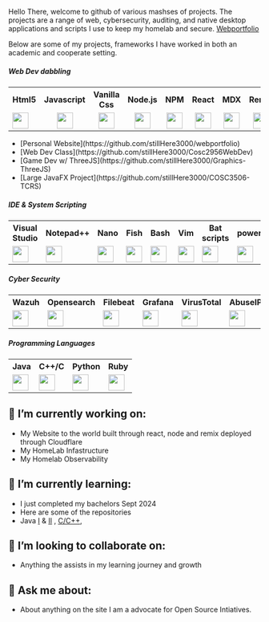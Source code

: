 Hello There,  welcome to github of various mashses of projects. The projects are a range of web, cybersecurity, auditing, and native desktop applications and scripts I use to keep my homelab and secure. 
[Webportfolio](https://webportfolio-6gl.pages.dev/)

Below are some of my projects, frameworks I have worked in both an academic and cooperate setting.

<h5> Web Dev dabbling</h5>
<div>
  <table>
    <tr>
      <th>Html5</th> 
      <th>Javascript</th>
      <th>Vanilla Css</th>
      <th>Node.js</th> 
      <th>NPM</th>
      <th>React</th>
      <th>MDX</th> 
      <th>Remix</th>
      <th>PHP</th>
      <th>MySQL</th> 
      <th>Postgres</th>
      <th>Apache</th>
      <th>Nginx</th>
    </tr>
    <tr>
      <td ><div style="align:center"><img height="32" width="32" src="https://cdn.simpleicons.org/html5/[COLOR]" /> </div></td>
      <td style="text-align:center"><img height="32" width="32" src="https://cdn.simpleicons.org/javascript/[COLOR]"  /></td>
      <td style="text-align:center"><img height="32" width="32" src="https://cdn.simpleicons.org/css3/[COLOR]" /></td>
      <td style="text-align:center"><img height="32" width="32" src="https://cdn.simpleicons.org/node.js/[COLOR]" /></td>
      <td style="text-align:center"><img height="32" width="32" src="https://cdn.simpleicons.org/npm/[COLOR]" /></td>
      <td style="text-align:center"><img height="32" width="32" src="https://cdn.simpleicons.org/react/[COLOR]"  /></td>
      <td style="text-align:center"><img height="32" width="32" src="https://cdn.simpleicons.org/mdx/[COLOR]" /></td>
      <td style="text-align:center"><img height="32" width="32" src="https://cdn.simpleicons.org/remix/[COLOR]"  /></td>
      <td style="text-align:center"><img height="32" width="32" src="https://cdn.simpleicons.org/php/[COLOR]"  /></td>
      <td style="text-align:center"><img height="32" width="32" src="https://cdn.simpleicons.org/mysql/[COLOR]"  /></td>
      <td style="text-align:center"><img height="32" width="32" src="https://cdn.simpleicons.org/postgresql/[COLOR]"  /></td>
      <td style="text-align:center"><img height="32" width="32" src="https://cdn.simpleicons.org/apache/[COLOR]" /></td>
      <td style="text-align:center"><img height="32" width="32" src="https://cdn.simpleicons.org/nginx/[COLOR]" /></td>
    </tr>
  </table>
  <ul>
    <li>[Personal Website](https://github.com/stillHere3000/webportfolio)</li>
    <li>[Web Dev Class](https://github.com/stillHere3000/Cosc2956WebDev)</li>
    <li>[Game Dev w/ ThreeJS](https://github.com/stillHere3000/Graphics-ThreeJS)</li>
    <li>[Large JavaFX Project](https://github.com/stillHere3000/COSC3506-TCRS)</li>
  </ul>
      
</div>



<h5> IDE & System Scripting </h5>
<div>
  <table>
    <tr>
      <th>Visual Studio</th> 
      <th>Notepad++</th>
      <th>Nano</th>
      <th>Fish</th> 
      <th>Bash</th>
      <th>Vim</th>
      <th>Bat scripts</th> 
      <th>powershell</th>
      <th>Netbeans</th>      
    </tr>
    <tr>
      <td><img height="32" width="32" src="https://www.svgrepo.com/download/331782/visual-studio.svg" /> </td>
      <td><img height="32" width="32" src="https://cdn.simpleicons.org/notepad++/[COLOR]"  /></td>
      <td><img height="32" width="32" src="https://cdn.simpleicons.org/nano/[COLOR]" /></td>
      <td><img height="32" width="32" src="https://cdn.simpleicons.org/fishshell/[COLOR]" /></td>
      <td><img height="32" width="32" src="https://cdn.simpleicons.org/gnubash/[COLOR]"  /></td>
      <td><img height="32" width="32" src="https://cdn.simpleicons.org/vim/[COLOR]" /></td>
      <td><img height="32" width="32" src="https://cdn.simpleicons.org/bat/[COLOR]"  /></td>
      <td><img height="32" width="32" src="https://www.svgrepo.com/show/306596/powershell.svg"  /></td>
      <td><img height="32" width="32" src="https://cdn.simpleicons.org/apachenetbeanside/[COLOR]" /></td>
    </tr>
  </table>
</div>
<div>
  <h5> Cyber Security </h5>
  <table>
      <tr>
        <th>Wazuh</th> 
        <th>Opensearch</th>
        <th>Filebeat</th>
        <th>Grafana</th> 
        <th>VirusTotal</th>
        <th>AbuseIPDb</th>
        <th>MISP</th> 
        <th>SandFly</th>
        <th>Nexttron</th>      
      </tr>
      <tr>
        <td><img height="32" width="32" src="https://wazuh.com/uploads/2020/03/pageImage_home.png" /> </td>
        <td><img height="32" width="32" src="https://cdn.simpleicons.org/opensearch/[COLOR]"  /></td>
        <td><img height="32" width="32" src="https://cdn.simpleicons.org/beats/[COLOR]" /></td>
        <td><img height="32" width="32" src="https://cdn.simpleicons.org/grafana/[COLOR]" /></td>
        <td><img height="32" width="32" src="https://cdn.simpleicons.org/virustotal/[COLOR]" /></td>
        <td><img height="32" width="32" src="https://cdn.simpleicons.org/abusedotch/[COLOR]"  /></td>
        <td><img height="32" width="32" src="https://raw.githubusercontent.com/MISP/MISP/2.4/INSTALL/logos/misp-logo.png" /></td>
        <td><img height="32" width="32" src="https://object-storage.nz-hlz-1.catalystcloud.io/v1/AUTH_52213f2d28354f499d85ec4722164456/catalystcloudnz_django_storage_prod/images/sandfly_logo_black_-_SCREEN_colours_340.2995_F.width-500.png"  /></td>
        <td><img height="32" width="32" src="https://www.nextron-systems.com/wp-content/uploads/2023/10/nextron-systems-logo-text.svg"  /></td>        
      </tr>
    </table>
</div>
<div>
  <h5> Programming Languages </h5>
  <table>
      <tr>
        <th>Java</th> 
        <th>C++/C</th>
        <th>Python</th>
        <th>Ruby</th>               
      </tr>
      <tr>        
        <td><img height="32" width="32" src="https://www.svgrepo.com/show/184143/java.svg"  /></td>
        <td><img height="32" width="32" src="https://cdn.simpleicons.org/cplusplus/[COLOR]" /></td>
        <td><img height="32" width="32" src="https://cdn.simpleicons.org/python/[COLOR]" /></td>
        <td><img height="32" width="32" src="https://cdn.simpleicons.org/ruby/[COLOR]" /></td>                
      </tr>
    </table>
</div>



##  🔭 I’m currently working on:
- My Website to the world built through react, node and remix deployed through Cloudflare
- My HomeLab Infastructure
- My Homelab Observability
## 🌱 I’m currently learning:
- I just completed my bachelors Sept 2024
- Here are some of the repositories
- Java [I](https://github.com/stillHere3000/Java) & [II](https://github.com/stillHere3000/JavaII) , [C/C++](https://github.com/stillHere3000/Cosc2947-CPLUSPLUS),  
## 👯 I’m looking to collaborate on:
- Anything the assists in my learning journey and growth
## 💬 Ask me about:
- About anything on the site I am a advocate for Open Source Intiatives.


